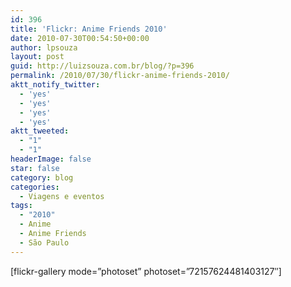 ```yaml
---
id: 396
title: 'Flickr: Anime Friends 2010'
date: 2010-07-30T00:54:50+00:00
author: lpsouza
layout: post
guid: http://luizsouza.com.br/blog/?p=396
permalink: /2010/07/30/flickr-anime-friends-2010/
aktt_notify_twitter:
  - 'yes'
  - 'yes'
  - 'yes'
  - 'yes'
aktt_tweeted:
  - "1"
  - "1"
headerImage: false
star: false
category: blog
categories:
  - Viagens e eventos
tags:
  - "2010"
  - Anime
  - Anime Friends
  - São Paulo
---
```

[flickr-gallery mode=&#8221;photoset&#8221; photoset=&#8221;72157624481403127&#8243;]